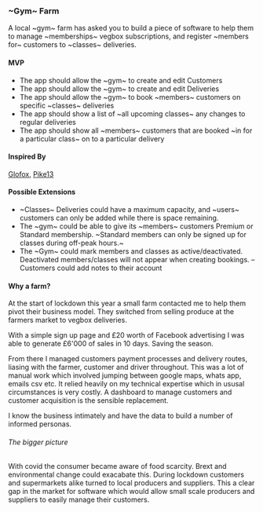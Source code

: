 ### ~Gym~ Farm

A local ~gym~ farm has asked you to build a piece of software to help them to manage ~memberships~ vegbox subscriptions, and register ~members for~ customers to ~classes~ deliveries.

#### MVP

- The app should allow the ~gym~ to create and edit Customers
- The app should allow the ~gym~ to create and edit Deliveries
- The app should allow the ~gym~ to book ~members~ customers on specific ~classes~ deliveries
- The app should show a list of ~all upcoming classes~ any changes to regular deliveries
- The app should show all ~members~ customers that are booked ~in for a particular class~ on to a particular delivery

#### Inspired By

[Glofox](https://www.glofox.com/club-solution/), [Pike13](https://www.pike13.com/pike13-scheduling-software-demo)

#### Possible Extensions

- ~Classes~ Deliveries could have a maximum capacity, and ~users~ customers can only be added while there is space remaining.
- The ~gym~ could be able to give its ~members~ customers Premium or Standard membership. ~Standard members can only be signed up for classes during off-peak hours.~
- The ~Gym~ could mark members and classes as active/deactivated. Deactivated members/classes will not appear when creating bookings. 
– Customers could add notes to their account


#### Why a farm?
At the start of lockdown this year a small farm contacted me to help them pivot their business model. They switched from selling produce at the farmers market to vegbox deliveries.

With a simple sign up page and £20 worth of Facebook advertising I was able to generate £6'000 of sales in 10 days. Saving the season.

From there I managed customers payment processes and delivery routes, liasing with the farmer, customer and driver throughout. This was a lot of manual work which involved jumping between google maps, whats app, emails csv etc. It relied heavily on my technical expertise which in ususal circumstances is very costly. A dashboard to manage customers and customer acquisition is the sensible replacement.

I know the business intimately and have the data to build a number of informed personas.

###### The bigger picture
With covid the consumer became aware of food scarcity. Brext and environmental change could exacabate this. During lockdown customers and supermarkets alike turned to local producers and suppliers. This a clear gap in the market for software which would allow small scale producers and suppliers to easily manage their customers.

